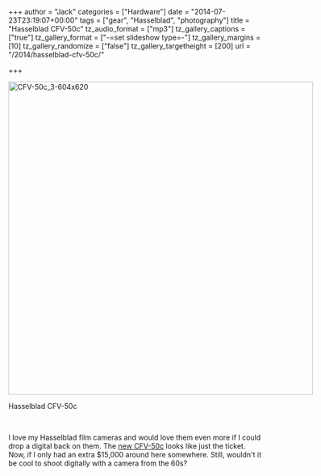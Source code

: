 +++
author = "Jack"
categories = ["Hardware"]
date = "2014-07-23T23:19:07+00:00"
tags = ["gear", "Hasselblad", "photography"]
title = "Hasselblad CFV-50c"
tz_audio_format = ["mp3"]
tz_gallery_captions = ["true"]
tz_gallery_format = ["-=set slideshow type=-"]
tz_gallery_margins = [10]
tz_gallery_randomize = ["false"]
tz_gallery_targetheight = [200]
url = "/2014/hasselblad-cfv-50c/"

+++

<div id="attachment_1398" style="width: 614px" class="wp-caption alignnone">
  <a href="/img/2014/07/CFV-50c_3-604x620.jpg"><img class="wp-image-1398 size-full" src="/img/2014/07/CFV-50c_3-604x620.jpg" alt="CFV-50c_3-604x620" width="604" height="620" srcset="/img/2014/07/CFV-50c_3-604x620.jpg 604w, /img/2014/07/CFV-50c_3-604x620-292x300.jpg 292w" sizes="(max-width: 604px) 100vw, 604px" /></a>
  
  <p class="wp-caption-text">
    Hasselblad CFV-50c
  </p>
</div>

&nbsp;

I love my Hasselblad film cameras and would love them even more if I could drop a digital back on them. The [new CFV-50c][1] looks like just the ticket. Now, if I only had an extra $15,000 around here somewhere. Still, wouldn't it be cool to shoot digitally with a camera from the 60s?

 [1]: http://www.hasselbladusa.com/products/digital-backs/cfv-50c.aspx